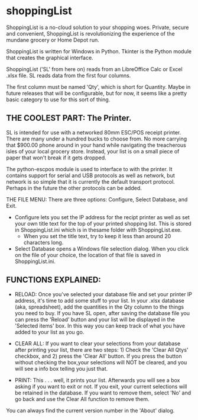 # shoppingList
ShoppingList is a no-cloud solution to your shopping woes. Private, secure and convenient, ShoppingList is revolutionizing the experience of the mundane grocery or Home Depot run.

ShoppingList is written for Windows in Python. Tkinter is the Python module that creates the graphical interface.

ShoppingList ('SL' from here on) reads from an LibreOffice Calc or Excel .xlsx file. SL reads data from the first four columns.

The first column must be named 'Qty', which is short for Quantity. Maybe in future releases that will be configurable, but for now, it seems like a pretty basic category to use for this sort of thing.


## THE COOLEST PART: The Printer.

SL is intended for use with a networked 80mm ESC/POS receipt printer. There are many under a hundred bucks to choose from. No more carrying that $900.00 phone around in your hand while navigating the treacherous isles of your local grocery store.  Instead, your list is on a small piece of paper that won't break if it gets dropped.

The python-escpos module is used to interface to with the printer.  It contains support for serial and USB protocols as well as network, but network is so simple that it is currently the default transport protocol. Perhaps in the future the other protocols can be added.

THE FILE MENU: There are three options: Configure, Select Database, and Exit.  
 - Configure lets you set the IP address for the recipt printer as well as set your own title text for the top of your printed shopping list.  This is stored in ShoppingList.ini which is in thesame folder with ShoppingList.exe.
    - When you set the title text, try to keep it less than around 20 characters long.
 - Select Database opens a Windows file selection dialog.  When you click on the file of your choice, the location of that file is saved in ShoppingList.ini.


## FUNCTIONS EXPLAINED:

 - RELOAD: Once you've selected your database file and set your printer IP address, it's time to add some stuff to your list.  In your .xlsx database (aka, spreadsheet), add the quantities in the Qty column to the things you need to buy.  If you have SL open, after saving the database file you can press the 'Reload' button and your list will be displayed in the 'Selected items' box. In this way you can keep track of what you have added to your list as you go.

 - CLEAR ALL: If you want to clear your selections from your database after printing your list, there are two steps:  1) Check the 'Clear All Qtys' checkbox, and 2) press the 'Clear All' button.  If you press the button without checking the box,your selections will NOT be cleared, and you will see a info box telling you just that.

 - PRINT: This . . . well, it prints your list.  Afterwards you will see a box asking if you want to exit or not.  If you exit, your current selections will be retained in the database.  If you want to remove them, select 'No' and go back and use the Clear All function to remove them.

You can always find the current version number in the 'About' dialog.

